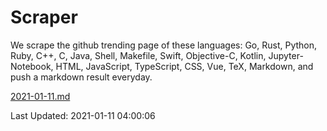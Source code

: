 # Scraper

We scrape the github trending page of these languages: Go, Rust, Python, Ruby, C++, C, Java, Shell, Makefile, Swift, Objective-C, Kotlin, Jupyter-Notebook, HTML, JavaScript, TypeScript, CSS, Vue, TeX, Markdown, and push a markdown result everyday.

[2021-01-11.md](https://github.com/yangwenmai/github-trending-backup/blob/master/2021-01-11.md)

Last Updated: 2021-01-11 04:00:06